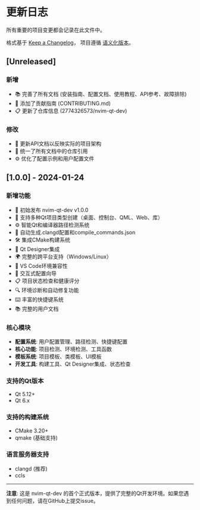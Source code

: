 # 更新日志

所有重要的项目变更都会记录在此文件中。

格式基于 [Keep a Changelog](https://keepachangelog.com/zh-CN/1.0.0/)，
项目遵循 [语义化版本](https://semver.org/lang/zh-CN/)。

## [Unreleased]

### 新增
- 📚 完善了所有文档 (安装指南、配置文档、使用教程、API参考、故障排除)
- 🤝 添加了贡献指南 (CONTRIBUTING.md)
- 📋 更新了仓库信息 (2774326573/nvim-qt-dev)

### 修改
- 🔧 更新API文档以反映实际的项目架构
- 📝 统一了所有文档中的仓库引用
- ⚙️ 优化了配置示例和用户配置文件

## [1.0.0] - 2024-01-24

### 新增功能
- 🎉 初始发布 nvim-qt-dev v1.0.0
- 🚀 支持多种Qt项目类型创建（桌面、控制台、QML、Web、库）
- ⚙️ 智能Qt和编译器路径检测系统
- 📝 自动生成.clangd配置和compile_commands.json
- 🛠️ 集成CMake构建系统
- 🎨 Qt Designer集成
- 🌍 完整的跨平台支持（Windows/Linux）
- 📱 VS Code环境兼容性
- 🔧 交互式配置向导
- 📋 项目状态检查和健康评分
- 🔍 环境诊断和自动修复功能
- ⌨️ 丰富的快捷键系统
- 📚 完整的用户文档

### 核心模块
- **配置系统**: 用户配置管理、路径检测、快捷键配置
- **核心功能**: 项目检测、环境检测、工具函数
- **模板系统**: 项目模板、类模板、UI模板
- **开发工具**: 构建工具、Qt Designer集成、状态检查

### 支持的Qt版本
- Qt 5.12+
- Qt 6.x

### 支持的构建系统
- CMake 3.20+
- qmake (基础支持)

### 语言服务器支持
- clangd (推荐)
- ccls

---

**注意**: 这是 nvim-qt-dev 的首个正式版本，提供了完整的Qt开发环境。如果您遇到任何问题，请在GitHub上提交issue。